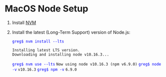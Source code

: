 
# MacOS Node Setup

1. Install [NVM](https://nodesource.com/blog/installing-node-js-tutorial-using-nvm-on-mac-os-x-and-ubuntu/)
1. Install the latest (Long-Term Support) version of Node.js:

	<span style="color:blue">`greg$ nvm install --lts`</span>
	```
	Installing latest LTS version.
	Downloading and installing node v10.16.3...
	```
	<span style="color:blue">`greg$ nvm use --lts`</span>
	`Now using node v10.16.3 (npm v6.9.0)`
	<span style="color:blue">`greg$ node -v`</span>
	`v10.16.3`
	<span style="color:blue">`greg$ npm -v`</span>
	`6.9.0`


<!--stackedit_data:
eyJoaXN0b3J5IjpbLTc4MzIzMjI5MV19
-->